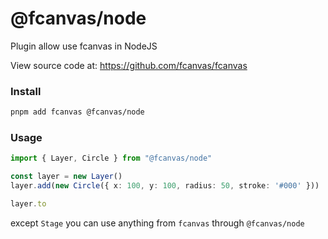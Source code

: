 # @fcanvas/node

Plugin allow use fcanvas in NodeJS

View source code at: https://github.com/fcanvas/fcanvas

### Install
```bash
pnpm add fcanvas @fcanvas/node
```

### Usage
```ts
import { Layer, Circle } from "@fcanvas/node"

const layer = new Layer()
layer.add(new Circle({ x: 100, y: 100, radius: 50, stroke: '#000' }))

layer.to
```

except `Stage` you can use anything from `fcanvas` through `@fcanvas/node`
